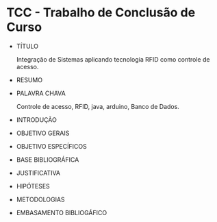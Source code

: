 # TCC - Trabalho de Conclusão de Curso


- <n>TÍTULO</n>

  Integração de Sistemas aplicando tecnologia RFID como controle de acesso.

- RESUMO
  

- PALAVRA CHAVA

  Controle de acesso, RFID, java, arduino, Banco de Dados.

- INTRODUÇÃO
  
  

- OBJETIVO GERAIS

- OBJETIVO ESPECÍFICOS

- BASE BIBLIOGRÁFICA

- JUSTIFICATIVA

- HIPÓTESES

- METODOLOGIAS

- EMBASAMENTO BIBLIOGÁFICO
